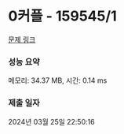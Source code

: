# 0커플 - 159545/1 

[문제 링크](https://level.goorm.io/exam/159545/0%EC%BB%A4%ED%94%8C/quiz/1) 

### 성능 요약

메모리: 34.37 MB, 시간: 0.14 ms

### 제출 일자

2024년 03월 25일 22:50:16

